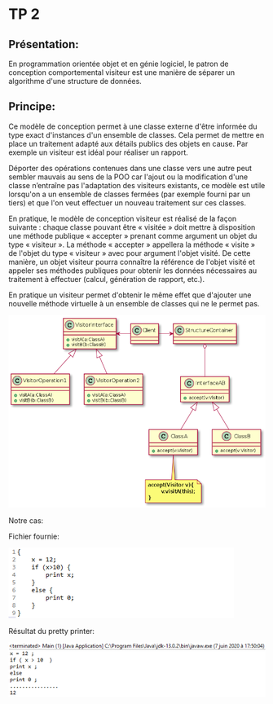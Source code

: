 # TP 2
## Présentation:

En programmation orientée objet et en génie logiciel, le patron de conception comportemental visiteur est une manière de séparer un algorithme d'une structure de données.

## Principe:

Ce modèle de conception permet à une classe externe d'être informée du type exact d'instances d'un ensemble de classes. Cela permet de mettre en place un traitement adapté aux détails publics des objets en cause. Par exemple un visiteur est idéal pour réaliser un rapport.

Déporter des opérations contenues dans une classe vers une autre peut sembler mauvais au sens de la POO car l'ajout ou la modification d'une classe n’entraîne pas l'adaptation des visiteurs existants, ce modèle est utile lorsqu'on a un ensemble de classes fermées (par exemple fourni par un tiers) et que l'on veut effectuer un nouveau traitement sur ces classes.

En pratique, le modèle de conception visiteur est réalisé de la façon suivante : chaque classe pouvant être « visitée » doit mettre à disposition une méthode publique « accepter » prenant comme argument un objet du type « visiteur ». La méthode « accepter » appellera la méthode « visite » de l'objet du type « visiteur » avec pour argument l'objet visité. De cette manière, un objet visiteur pourra connaître la référence de l'objet visité et appeler ses méthodes publiques pour obtenir les données nécessaires au traitement à effectuer (calcul, génération de rapport, etc.).

En pratique un visiteur permet d'obtenir le même effet que d'ajouter une nouvelle méthode virtuelle à un ensemble de classes qui ne le permet pas.

![](../images/Visitor_pattern_uml.svg.png)

Notre cas: 

Fichier fournie:

![](../images/test.PNG)

Résultat du pretty printer:

![](../images/prettyPrinter.PNG)
